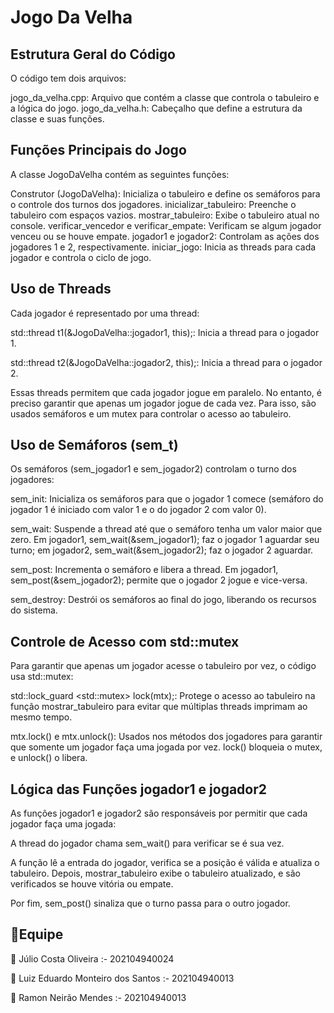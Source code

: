 # Jogo Da Velha 
## Estrutura Geral do Código
O código tem dois arquivos:

jogo_da_velha.cpp: Arquivo que contém a classe que controla o tabuleiro e a lógica do jogo.
jogo_da_velha.h: Cabeçalho que define a estrutura da classe e suas funções.

## Funções Principais do Jogo
A classe JogoDaVelha contém as seguintes funções:

Construtor (JogoDaVelha): Inicializa o tabuleiro e define os semáforos para o controle dos turnos dos jogadores.
inicializar_tabuleiro: Preenche o tabuleiro com espaços vazios.
mostrar_tabuleiro: Exibe o tabuleiro atual no console.
verificar_vencedor e verificar_empate: Verificam se algum jogador venceu ou se houve empate.
jogador1 e jogador2: Controlam as ações dos jogadores 1 e 2, respectivamente.
iniciar_jogo: Inicia as threads para cada jogador e controla o ciclo de jogo.

## Uso de Threads
Cada jogador é representado por uma thread:

std::thread t1(&JogoDaVelha::jogador1, this);: Inicia a thread para o jogador 1.

std::thread t2(&JogoDaVelha::jogador2, this);: Inicia a thread para o jogador 2.

Essas threads permitem que cada jogador jogue em paralelo. No entanto, é preciso garantir que apenas um jogador jogue de cada vez. Para isso, são usados semáforos e um mutex para controlar o acesso ao tabuleiro.

## Uso de Semáforos (sem_t)
Os semáforos (sem_jogador1 e sem_jogador2) controlam o turno dos jogadores:

sem_init: Inicializa os semáforos para que o jogador 1 comece (semáforo do jogador 1 é iniciado com valor 1 e o do jogador 2 com valor 0).

sem_wait: Suspende a thread até que o semáforo tenha um valor maior que zero. Em jogador1, sem_wait(&sem_jogador1); faz o jogador 1 aguardar seu turno; em jogador2, sem_wait(&sem_jogador2); faz o jogador 2 aguardar.

sem_post: Incrementa o semáforo e libera a thread. Em jogador1, sem_post(&sem_jogador2); permite que o jogador 2 jogue e vice-versa.

sem_destroy: Destrói os semáforos ao final do jogo, liberando os recursos do sistema.

## Controle de Acesso com std::mutex
Para garantir que apenas um jogador acesse o tabuleiro por vez, o código usa std::mutex:

std::lock_guard \<std::mutex> lock(mtx);: Protege o acesso ao tabuleiro na função mostrar_tabuleiro para evitar que múltiplas threads imprimam ao mesmo tempo.

mtx.lock() e mtx.unlock(): Usados nos métodos dos jogadores para garantir que somente um jogador faça uma jogada por vez. lock() bloqueia o mutex, e unlock() o libera.

## Lógica das Funções jogador1 e jogador2
As funções jogador1 e jogador2 são responsáveis por permitir que cada jogador faça uma jogada:

A thread do jogador chama sem_wait() para verificar se é sua vez.

A função lê a entrada do jogador, verifica se a posição é válida e atualiza o tabuleiro.
Depois, mostrar_tabuleiro exibe o tabuleiro atualizado, e são verificados se houve vitória ou empate.

Por fim, sem_post() sinaliza que o turno passa para o outro jogador.

## 👥Equipe

👤 Júlio Costa Oliveira             :- 202104940024
                                     
👤 Luiz Eduardo Monteiro dos Santos :- 202104940013

👤 Ramon Neirão Mendes              :- 202104940013